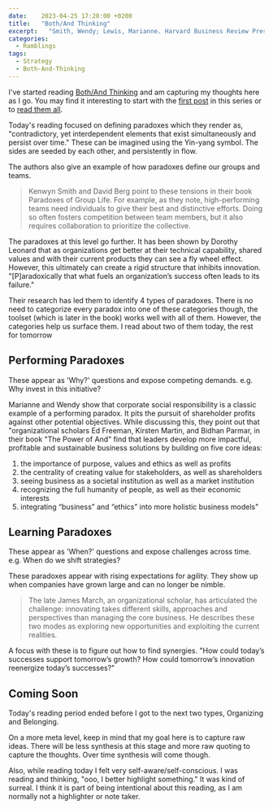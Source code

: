 ```yaml
---
date:    2023-04-25 17:20:00 +0200
title:   "Both/And Thinking"
excerpt:   "Smith, Wendy; Lewis, Marianne. Harvard Business Review Press"
categories:
  - Ramblings
tags:
  - Strategy
  - Both-And-Thinking
---
```


I've started reading [Both/And Thinking](https://bothandthinking.net) and am capturing my thoughts here as I go.  You may find it interesting to start with the [first post](https://www.winglemeyer.org/ramblings/2023/04/24/Both-And-Thinking-1) in this series or to [read them all](https://www.winglemeyer.org/navigation/tags/#Both-And-Thinking).

Today's reading focused on defining paradoxes which they render as, "contradictory, yet interdependent elements that exist simultaneously and persist over time."  These can be imagined using the Yin-yang symbol.  The sides are seeded by each other, and persistently in flow.

The authors also give an example of how paradoxes define our groups and teams.

> Kenwyn Smith and David Berg point to these tensions in their book Paradoxes of Group Life. For example, as they note, high-performing teams need individuals to give their best and distinctive efforts. Doing so often fosters competition between team members, but it also requires collaboration to prioritize the collective.


The paradoxes at this level go further.  It has been shown by Dorothy Leonard that as organizations get better at their technical capability, shared values and with their current products they can see a fly wheel effect.  However, this ultimately can create a rigid structure that inhibits innovation. "[P]aradoxically that what fuels an organization’s success often leads to its failure."

Their research has led them to identify 4 types of paradoxes.  There is no need to categorize every paradox into one of these categories though, the toolset (which is later in the book) works well with all of them.  However, the categories help us surface them.  I read about two of them today, the rest for tomorrow

## Performing Paradoxes

These appear as 'Why?' questions and expose competing demands.  e.g. Why invest in this initiative?

Marianne and Wendy show that corporate social responsibility is a classic example of a performing paradox.  It pits the pursuit of shareholder profits against other potential objectives.  While discussing this, they point out that "organizational scholars Ed Freeman, Kirsten Martin, and Bidhan Parmar, in their book "The Power of And" find that leaders develop more impactful, profitable and sustainable business solutions by building on five core ideas: 

1. the importance of purpose, values and ethics as well as profits
2. the centrality of creating value for stakeholders, as well as shareholders
3. seeing business as a societal institution as well as a market institution
4. recognizing the full humanity of people, as well as their economic interests
5. integrating “business” and “ethics” into more holistic business models"

## Learning Paradoxes

These appear as 'When?' questions and expose challenges across time.  e.g. When do we shift strategies?

These paradoxes appear with rising expectations for agility.  They show up when companies have grown large and can no longer be nimble.

> The late James March, an organizational scholar, has articulated the challenge: innovating takes different skills, approaches and perspectives than managing the core business. He describes these two modes as exploring new opportunities and exploiting the current realities.

A focus with these is to figure out how to find synergies.  "How could today’s successes support tomorrow’s growth? How could tomorrow’s innovation reenergize today’s successes?"

## Coming Soon

Today's reading period ended before I got to the next two types, Organizing and Belonging.

On a more meta level, keep in mind that my goal here is to capture raw ideas.  There will be less synthesis at this stage and more raw quoting to capture the thoughts.  Over time synthesis will come though.

Also, while reading today I felt very self-aware/self-conscious.  I was reading and thinking, "ooo, I better highlight something."  It was kind of surreal.  I think it is part of being intentional about this reading, as I am normally not a highlighter or note taker.